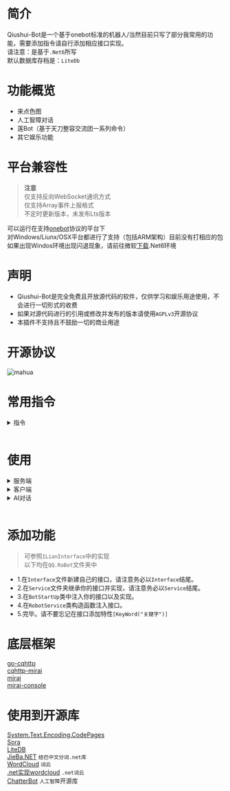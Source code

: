 # 简介
Qiushui-Bot是一个基于onebot标准的机器人/当然目前只写了部分我常用的功能，需要添加指令请自行添加相应接口实现。<br />
请注意：是基于`.Net6`所写<br />
默认数据库存档是：`LiteDb`

# 功能概览
* 来点色图
* 人工智障对话
* 莲Bot（基于天刀整容交流团一系列命令）
* 其它娱乐功能

# 平台兼容性
><b>注意</b><br />
>仅支持反向WebSocket通讯方式<br />
>仅支持Array事件上报格式<br />
>不定时更新版本，未发布Lts版本

可以运行在支持[onebot](https://github.com/howmanybots/onebot)协议的平台下<br />
对Windows/Liunx/OSX平台都进行了支持（包括ARM架构）目前没有打相应的包<br />
如果出现Windos环境出现闪退现象，请前往微软[下载](https://dotnet.microsoft.com/download).Net6环境

# 声明
* Qiushui-Bot是完全免费且开放源代码的软件，仅供学习和娱乐用途使用，不会进行一切形式的收费
* 如果对源代码进行的引用或修改并发布的版本请使用`AGPLv3`开源协议
* 本插件不支持且不鼓励一切的商业用途

# 开源协议
![mahua](https://camo.githubusercontent.com/3bd1dd6998bcac11dad3430fc4213d8f979b5b133b0e8f66018917be06e3f8f7/68747470733a2f2f696d672e736869656c64732e696f2f6769746875622f6c6963656e73652f434247616e2f537569736569426f743f7374796c653d666f722d7468652d6261646765)


# 常用指令
  <details>
  <summary>指令</summary>

  | 指令        | 功能                        |
  | ------------ | --------------------------- |
  | [签到]    | [当天签到赠送积分]                   |
  | [查询]  | [查询积分]                      |
  | [优质睡眠 昏睡红茶 昏睡套餐 健康睡眠]   | [被禁言8小时]                    |
  | [早安 晚安]      | [某时间段进行]                     |
  | [莲]   | [随机一句话]                  |
  | [分来]   | [几率送分] |
  | [排行榜]   | [统计积分排行榜]                      |
  | [特殊事件] | [特殊时间产生的记录]                  |
  | [技能 菜单 功能]    | [呼出菜单]              |
  | [抽奖]     | [可能产生送分或者禁言]                  |
  | [打劫]    | [可能产生送分或者禁言]                 |
  | [救援 劫狱]    | [救出被禁言的对象，可能被禁言]                 |
  | [赠送]    | [赠送某个对象积分]                 |
  | [加分 扣分 全体加分 全体扣分]    | [针对某人或全体成员加减积分]                 |
  | [积分记录 个人积分]    | [个人积分记录详情]                 |
  | [添加数据密码 添加词库]    | [添加一条数据密码或添加一条随机词库]                 |
  | [骰子 扔骰子 掷骰子 色子]    | [骰子]                 |
  | [词云]    | [生成个人发言特点图片]                 |
  | [发言榜]    | [当前群聊的发言次数榜单]                 |
  | [来点色图 来点涩图 我要看色图 色图 涩图]    | [发送一张H图，非R18]                 |

  </details>

<br>

# 使用

  <details>
  <summary>服务端</summary>

  * 如果只需要运行在本地，不需要源代码，请前往[Release](https://github.com/MuJint/Qiushui-Bot/releases)下载最新包
  * 分为两个文件，一个是`client`一个是`server`目前仅打包了`64`位操作系统
  * 请注意`server`端是`go-cqhttp`归原作者所有，可前往[go-cqhttp](https://github.com/Mrs4s/go-cqhttp)自行下载
  * 默认配置文件如下，需要填入账号以及密码，上报数据类型为`array`，反向websocket地址为`ws://127.0.0.1:9200`
    ``` Yaml
    # go-cqhttp 默认配置文件
        account: # 账号相关
          uin: 123456 # QQ账号
          password: '' # 密码为空时使用扫码登录
          encrypt: false  # 是否开启密码加密
          status: 0      # 在线状态 请参考 https://docs.go-cqhttp.org/guide/config.html#在线状态
          relogin: # 重连设置
            delay: 3   # 首次重连延迟, 单位秒
            interval: 3   # 重连间隔
            max-times: 0  # 最大重连次数, 0为无限制

          # 是否使用服务器下发的新地址进行重连
          # 注意, 此设置可能导致在海外服务器上连接情况更差
          use-sso-address: true

        heartbeat:
          # 心跳频率, 单位秒
          # -1 为关闭心跳
          interval: 5

        message:
          # 上报数据类型
          # 可选: string,array
          post-format: array
          # 是否忽略无效的CQ码, 如果为假将原样发送
          ignore-invalid-cqcode: true
          # 是否强制分片发送消息
          # 分片发送将会带来更快的速度
          # 但是兼容性会有些问题
          force-fragment: false
          # 是否将url分片发送
          fix-url: false
          # 下载图片等请求网络代理
          proxy-rewrite: ''
          # 是否上报自身消息
          report-self-message: false
          # 移除服务端的Reply附带的At
          remove-reply-at: false
          # 为Reply附加更多信息
          extra-reply-data: false
          # 跳过 Mime 扫描, 忽略错误数据
          skip-mime-scan: false

        output:
          # 日志等级 trace,debug,info,warn,error
          log-level: warn
          # 日志时效 单位天. 超过这个时间之前的日志将会被自动删除. 设置为 0 表示永久保留.
          log-aging: 15
          # 是否在每次启动时强制创建全新的文件储存日志. 为 false 的情况下将会在上次启动时创建的日志文件续写
          log-force-new: true
          # 是否启用 DEBUG
          debug: false # 开启调试模式

        # 默认中间件锚点
        default-middlewares: &default
          # 访问密钥, 强烈推荐在公网的服务器设置
          access-token: ''
          # 事件过滤器文件目录
          filter: ''
          # API限速设置
          # 该设置为全局生效
          # 原 cqhttp 虽然启用了 rate_limit 后缀, 但是基本没插件适配
          # 目前该限速设置为令牌桶算法, 请参考:
          # https://baike.baidu.com/item/%E4%BB%A4%E7%89%8C%E6%A1%B6%E7%AE%97%E6%B3%95/6597000?fr=aladdin
          rate-limit:
            enabled: false # 是否启用限速
            frequency: 1  # 令牌回复频率, 单位秒
            bucket: 1     # 令牌桶大小

        database: # 数据库相关设置
          leveldb:
            # 是否启用内置leveldb数据库
            # 启用将会增加10-20MB的内存占用和一定的磁盘空间
            # 关闭将无法使用 撤回 回复 get_msg 等上下文相关功能
            enable: true

        # 连接服务列表
        servers:
          # 添加方式，同一连接方式可添加多个，具体配置说明请查看文档
          #- http: # http 通信
          #- ws:   # 正向 Websocket
          #- ws-reverse: # 反向 Websocket
          #- pprof: #性能分析服务器
          # 反向WS设置
          - ws-reverse:
              # 反向WS Universal 地址
              # 注意 设置了此项地址后下面两项将会被忽略
              universal: ws://127.0.0.1:9200
              # 反向WS API 地址
              api: ws://your_websocket_api.server
              # 反向WS Event 地址
              event: ws://your_websocket_event.server
              # 重连间隔 单位毫秒
              reconnect-interval: 3000
              middlewares:
                <<: *default # 引用默认中间件
    ```
  * 可能会出现异地环境登陆或者失败，请多尝试几次
  </details>

  <details>
  <summary>客户端</summary>
  * 打开`Client`文件夹中`QQ.RoBot.exe`运行，如出现闪退，请参考上文。
  * 打开根目录文件夹中的配置文件`appsettings.json`
  * 更改`appsettings.json`配置，请注意此处的`Port`应与上文的`【WebSocket监听地址】`端口一致
  * 更改`appsettings.json`配置，请根据自身需要更改，有`注释`
  </details>

  <details>
  <summary>AI对话</summary>
  * 注意如需使用人工智障对话，请配置`AiPath`的请求URL，同时启用`appsettings.json`的`IsAi`
    > 请注意：在2022年更新之后已停止使用ChattrtBot。改用第三方AI接口
  * 人工智障使用，打开`AI`文件夹，安装`Python`环境，安装开源包`ChatterBot`，在当前文件夹中创建如下Python文件
    * 安装Python环境请自行百度，安装ChatterBot也请自行百度
    ``` Python
      from flask import Flask, render_template, request, jsonify
      from chatterbot import ChatBot

      app = Flask(__name__)

      bot = ChatBot(
            'Qiushui',
            database_uri='sqlite:///MainDb.sqlite3'
        )

      @app.route("/get")
      def get_bot_response():
          userText = request.args.get('msg')
          return str(bot.get_response(userText))

      @app.route("/api/chat/<text>")
      def get_bot_api(text):
          res = str(bot.get_response(text))
          return jsonify(res), 200


      if __name__ == "__main__":
          app.run(host='127.0.0.1', port=8889)
    ```
    * 在此打开Python命令，运行`Python xxx.py`<br />
    * `config.yaml`中的url路径则为`http://127.0.0.1:8889`
    * 如果需要映射到外网，通过Nginx转发，或者Utools内网穿透等等等
  * 请多看注释，然后再`Issue`
  * 可以参考我的博客图文使用攻略[点这](https://www.qiubb.com)
  * 或者参考[`bilibili`](https://b23.tv/dAwA7S)
  * 如需通过源码方式，请直接下载当前源码
  </details>
<br />

# 添加功能
 > 可参照`ILianInterface`中的实现<br />
 > 以下均在`QQ.RoBot`文件夹中
 * 1.在`Interface`文件新建自己的接口，请注意务必以`Interface`结尾。
 * 2.在`Service`文件夹继承你的接口并实现，请注意务必以`Service`结尾。
 * 3.在`BotStartUp`类中注入你的接口以及实现。
 * 4.在`RobotService`类构造函数注入接口。
 * 5.完毕。请不要忘记在接口添加特性`[KeyWord("关键字")]`

# 底层框架
[go-cqhttp](https://github.com/Mrs4s/go-cqhttp)<br />
[cqhttp-mirai](https://github.com/yyuueexxiinngg/cqhttp-mirai)<br />
[mirai](https://github.com/mamoe/mirai)<br />
[mirai-console](https://github.com/mamoe/mirai-console)

# 使用到开源库
[System.Text.Encoding.CodePages](https://github.com/dotnet/runtime/tree/master/src/libraries/System.Text.Encoding.CodePages)<br />
[Sora](https://github.com/Yukari316/Sora)<br />
[LiteDB](https://www.litedb.org/)<br />
[JieBa.NET](https://github.com/anderscui/jieba.NET) `结巴中文分词.net库`<br />
[WordCloud](https://github.com/amueller/word_cloud) `词云`<br />
[.net实现wordcloud](https://github.com/AmmRage/WordCloudSharp) `.net词云`<br />
[ChatterBot](https://github.com/gunthercox/ChatterBot) `人工智障`开源库
